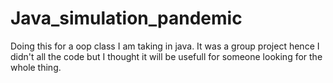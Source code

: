 # Java_simulation_pandemic
Doing this for a oop class I am taking in java. It was a group project hence I didn't all the code but I thought it will be usefull for someone looking for the whole thing.
